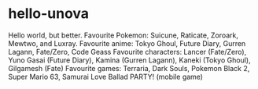 # hello-unova
Hello world, but better.
Favourite Pokemon: Suicune, Raticate, Zoroark, Mewtwo, and Luxray. 
Favourite anime: Tokyo Ghoul, Future Diary, Gurren Lagann, Fate/Zero, Code Geass
Favourite characters: Lancer (Fate/Zero), Yuno Gasai (Future Diary), Kamina (Gurren Lagann), Kaneki (Tokyo Ghoul), Gilgamesh (Fate) 
Favourite games: Terraria, Dark Souls, Pokemon Black 2, Super Mario 63, Samurai Love Ballad PARTY! (mobile game)

